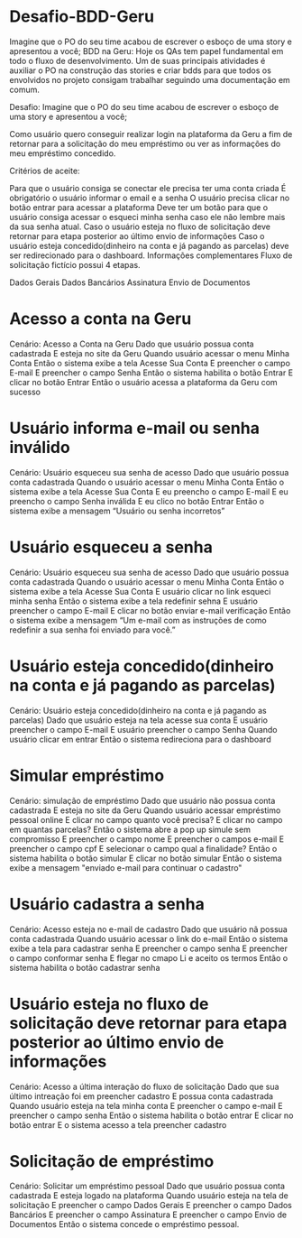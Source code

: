 # Desafio-BDD-Geru
Imagine que o PO do seu time acabou de escrever o esboço de uma story e apresentou a você;
BDD na Geru:
Hoje os QAs tem papel fundamental em todo o fluxo de desenvolvimento. Um de suas principais atividades é auxiliar o PO na construção das stories e criar bdds para que todos os envolvidos no projeto consigam trabalhar seguindo uma documentação em comum.

Desafio:
Imagine que o PO do seu time acabou de escrever o esboço de uma story e apresentou a você;

Como usuário quero conseguir realizar login na plataforma da Geru a fim de retornar para a solicitação do meu empréstimo ou ver as informações do meu empréstimo concedido.

Critérios de aceite:

Para que o usuário consiga se conectar ele precisa ter uma conta criada
É obrigatório o usuário informar o email e a senha
O usuário precisa clicar no botão entrar para acessar a plataforma
Deve ter um botão para que o usuário consiga acessar o esqueci minha senha caso ele não lembre mais da sua senha atual.
Caso o usuário esteja no fluxo de solicitação deve retornar para etapa posterior ao último envio de informações
Caso o usuário esteja concedido(dinheiro na conta e já pagando as parcelas) deve ser redirecionado para o dashboard.
Informações complementares Fluxo de solicitação fictício possui 4 etapas.

Dados Gerais
Dados Bancários
Assinatura
Envio de Documentos

# Acesso a conta na Geru
Cenário: Acesso a Conta na Geru
Dado que usuário possua conta cadastrada 
E esteja no site da Geru
Quando usuário acessar o menu Minha Conta
Então o sistema exibe a tela Acesse Sua Conta
E preencher o campo E-mail
E preencher o campo Senha
Então o sistema habilita o botão Entrar
E clicar no botão Entrar
Então o usuário acessa a plataforma da Geru com sucesso

# Usuário informa e-mail ou senha inválido
Cenário: Usuário esqueceu sua senha de acesso
Dado que usuário possua conta cadastrada
Quando o usuário acessar o menu Minha Conta
Então o sistema exibe a tela Acesse Sua Conta
E eu preencho o campo E-mail
E eu preencho o campo Senha inválida
E eu clico no botão Entrar
Então o sistema exibe a mensagem “Usuário ou senha incorretos”


# Usuário esqueceu a senha
Cenário: Usuário esqueceu sua senha de acesso
Dado que usuário possua conta cadastrada
Quando o usuário acessar o menu Minha Conta
Então o sistema exibe a tela Acesse Sua Conta
E usuário clicar no link esqueci minha senha
Então o sistema exibe a tela redefinir sehna
E usuário preencher o campo E-mail
E clicar no botão enviar e-mail verificação
Então o sistema exibe a mensagem “Um e-mail com as instruções de como
redefinir a sua senha foi enviado para você.”

# Usuário esteja concedido(dinheiro na conta e já pagando as parcelas)
Cenário: Usuário esteja concedido(dinheiro na conta e já pagando as parcelas)
Dado que usuário esteja na tela acesse sua conta
E usuário preencher o campo E-mail
E usuário preencher o campo Senha
Quando usuário clicar em entrar
Então o sistema redireciona para o dashboard

# Simular empréstimo
Cenário: simulação de empréstimo
Dado que usuário não possua conta cadastrada
E esteja no site da Geru
Quando usuário acessar empréstimo pessoal online
E clicar no campo quanto você precisa?
E clicar no campo em quantas parcelas?
Então o sistema abre a pop up simule sem compromisso
E preencher o campo nome
E preencher o campos e-mail
E preencher o campo cpf
E selecionar o campo qual a finalidade?
Então o sistema habilita o botão simular
E clicar no botão simular
Então o sistema exibe a mensagem "enviado e-mail para continuar o cadastro"

# Usuário cadastra a senha
Cenário: Acesso esteja no e-mail de cadastro
Dado que usuário nã possua conta cadastrada 
Quando usuário acessar o link do e-mail
Então o sistema exibe a tela para cadastrar senha
E preencher o campo senha
E preencher o campo conformar senha
E flegar no cmapo Li e aceito os termos
Então o sistema habilita o botão cadastrar senha

# Usuário esteja no fluxo de solicitação deve retornar para etapa posterior ao último envio de informações
Cenário: Acesso a última interação do fluxo de solicitação
Dado que sua último intreação foi em preencher cadastro
E possua conta cadastrada
Quando usuário esteja na tela minha conta
E preencher o campo e-mail
E preencher o campo senha
Então o sistema habilita o botão entrar
E clicar no botão entrar
E o sistema acesso a tela preencher cadastro

# Solicitação de empréstimo
Cenário: Solicitar um empréstimo pessoal
Dado que usuário possua conta cadastrada 
E esteja logado na plataforma
Quando usuário esteja na tela de solicitação
E preencher o campo Dados Gerais
E preencher o campo Dados Bancários
E preencher o campo Assinatura
E preencher o campo Envio de Documentos
Então o sistema concede o empréstimo pessoal.


